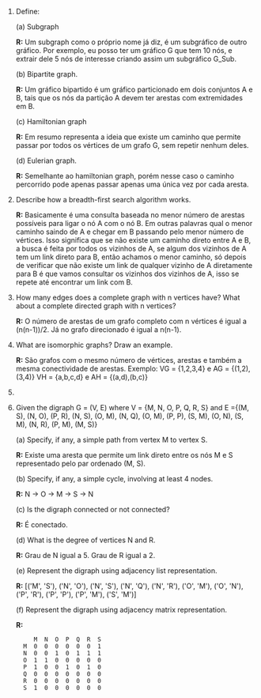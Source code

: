 1. Define:

	(a) Subgraph
	
	**R:** Um subgraph como o próprio nome já diz, é um subgráfico de outro gráfico. Por exemplo, eu posso ter um gráfico G que tem 10 nós, e extrair dele 5 nós de interesse criando assim um subgráfico G_Sub.
	
	(b) Bipartite graph.
	
	**R:** Um gráfico bipartido é um gráfico particionado em dois conjuntos A e B, tais que os nós da partição A devem ter arestas com extremidades em B.
	
	(c) Hamiltonian graph
	
	**R:** Em resumo representa a ideia que existe um caminho que permite passar por todos os vértices de um grafo G, sem repetir nenhum deles.
	
	(d) Eulerian graph.
	
	**R:** Semelhante ao hamiltonian graph, porém nesse caso o caminho percorrido pode apenas passar apenas uma única vez por cada aresta.

2. Describe how a breadth-first search algorithm works.

	**R:** Basicamente é uma consulta baseada no menor número de arestas possíveis para ligar o nó A com o nó B. Em outras palavras qual o menor caminho saindo de A e chegar em B passando pelo menor número de vértices. Isso significa que se não existe um caminho direto entre A e B, a busca é feita por todos os vizinhos de A, se algum dos vizinhos de A tem um link direto para B, então achamos o menor caminho, só depois de verificar que não existe um link de qualquer vizinho de A diretamente para B é que vamos consultar os vizinhos dos vizinhos de A, isso se repete até encontrar um link com B.

3. How many edges does a complete graph with n vertices have? What about a complete directed graph with n vertices?

	**R:** O número de arestas de um grafo completo com n vértices é igual a (n(n-1))/2. Já no grafo direcionado é igual a n(n-1).

4. What are isomorphic graphs? Draw an example.

	**R:** São grafos com o mesmo número de vértices, arestas e também a mesma conectividade de arestas.
	Exemplo:
	VG = {1,2,3,4} e AG = {(1,2),(3,4)}
	VH = {a,b,c,d} e AH = {(a,d),(b,c)}
5.

6. Given the digraph G = (V, E) where V = {M, N, O, P, Q, R, S} and
E ={(M, S), (N, O), (P, R), (N, S), (O, M), (N, Q), (O, M), (P, P), (S, M), (O, N),  (S, M), (N, R), (P, M), (M, S)}

	(a) Specify, if any, a simple path from vertex M to vertex S.
	
	**R:** Existe uma aresta que permite um link direto entre os nós M e S representado pelo par ordenado (M, S).

	(b) Specify, if any, a simple cycle, involving at least 4 nodes.
	
	**R:** N -> O -> M -> S -> N

	(c) Is the digraph connected or not connected?
	
	**R:** É conectado.

	(d) What is the degree of vertices N and R.
	
	**R:** Grau de N igual a 5. Grau de R igual a 2.
	
	(e) Represent the digraph using adjacency list representation.
	
	**R:** [('M', 'S'), ('N', 'O'), ('N', 'S'), ('N', 'Q'), ('N', 'R'), ('O', 'M'), ('O', 'N'), ('P', 'R'), ('P', 'P'), ('P', 'M'), ('S', 'M')]

	(f) Represent the digraph using adjacency matrix representation.
	
	**R:**
	
		    M  N  O  P  Q  R  S
	     M  0  0  0  0  0  0  1
	     N  0  0  1  0  1  1  1
	     O  1  1  0  0  0  0  0
	     P  1  0  0  1  0  1  0
	     Q  0  0  0  0  0  0  0
	     R  0  0  0  0  0  0  0
	     S  1  0  0  0  0  0  0
